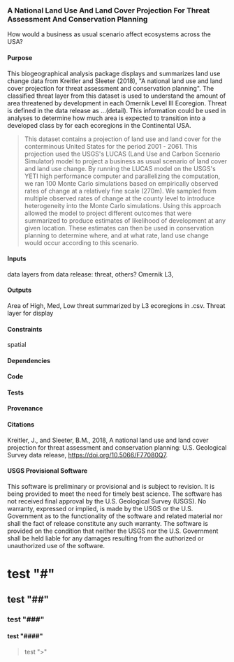 ### A National Land Use And Land Cover Projection For Threat Assessment And Conservation Planning
How would a business as usual scenario affect ecosystems across the USA? 

#### Purpose
This biogeographical analysis package displays and summarizes land use change data from Kreitler and Sleeter (2018), "A national land use and land cover projection for threat assessment and conservation planning". The classified threat layer from this dataset is used to understand the amount of area threatened by development in each Omernik Level III Ecoregion. Threat is defined in the data release as ...(detail). This information could be used in analyses to determine how much area is expected to transition into a developed class by for each ecoregions in the Continental USA. 

> This dataset contains a projection of land use and land cover for the conterminous United States for the period 2001 - 2061. This projection used the USGS's LUCAS (Land Use and Carbon Scenario Simulator) model to project a business as usual scenario of land cover and land use change. By running the LUCAS model on the USGS's YETI high performance computer and parallelizing the computation, we ran 100 Monte Carlo simulations based on empirically observed rates of change at a relatively fine scale (270m). We sampled from multiple observed rates of change at the county level to introduce heterogeneity into the Monte Carlo simulations. Using this approach allowed the model to project different outcomes that were summarized to produce estimates of likelihood of development at any given location. These estimates can then be used in conservation planning to determine where, and at what rate, land use change would occur according to this scenario.

#### Inputs
data layers from data release: threat, others? Omernik L3, 

#### Outputs
Area of High, Med, Low threat summarized by L3 ecoregions in .csv. 
Threat layer for display

#### Constraints
spatial

#### Dependencies
#### Code
#### Tests
#### Provenance

#### Citations
Kreitler, J., and Sleeter, B.M., 2018, A national land use and land cover projection for threat assessment and conservation planning: U.S. Geological Survey data release, https://doi.org/10.5066/F77080Q7.

#### USGS Provisional Software

This software is preliminary or provisional and is subject to revision. It is being provided to meet the need for timely best science. The software has not received final approval by the U.S. Geological Survey (USGS). No warranty, expressed or implied, is made by the USGS or the U.S. Government as to the functionality of the software and related material nor shall the fact of release constitute any such warranty. The software is provided on the condition that neither the USGS nor the U.S. Government shall be held liable for any damages resulting from the authorized or unauthorized use of the software.

# test "#"
## test "##"
### test "###"
#### test "####"
> test ">"
